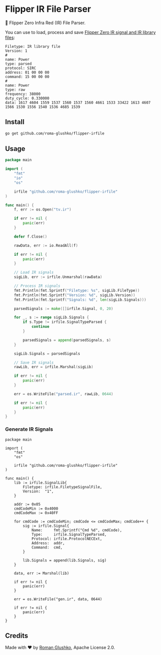 # Flipper IR File Parser

🐬 Flipper Zero Infra Red (IR) File Parser. 

You can use to load, process and save [Flipper Zero IR signal and IR library files](https://github.com/jamisonderek/flipper-zero-tutorials/wiki/Infrared):

```text
Filetype: IR library file
Version: 1
#
name: Power
type: parsed
protocol: SIRC
address: 01 00 00 00
command: 15 00 00 00
#
name: Power
type: raw
frequency: 38000
duty_cycle: 0.330000
data: 1617 4604 1559 1537 1560 1537 1560 4661 1533 33422 1613 4607 1566 1530 1556 1540 1536 4685 1539
```

## Install

```sh
go get github.com/roma-glushko/flipper-irfile
```

## Usage

```go
package main

import (
	"fmt"
    "io"
    "os"

	irfile "github.com/roma-glushko/flipper-irfile"
)

func main() {
	f, err := os.Open("tv.ir")

	if err != nil {
		panic(err)
	}

	defer f.Close()

	rawData, err := io.ReadAll(f)

	if err != nil {
		panic(err)
	}

	// Load IR signals
	sigLib, err := irfile.Unmarshal(rawData)

	// Process IR signals
	fmt.Println(fmt.Sprintf("Filetype: %s", sigLib.FileType))
	fmt.Println(fmt.Sprintf("Version: %d", sigLib.Version))
	fmt.Println(fmt.Sprintf("Signals: %d", len(sigLib.Signals)))

	parsedSignals := make([]irfile.Signal, 0, 20)

	for _, s := range sigLib.Signals {
		if s.Type != irfile.SignalTypeParsed {
			continue
		}

		parsedSignals = append(parsedSignals, s)
	}

	sigLib.Signals = parsedSignals

	// Save IR signals
	rawLib, err = irfile.Marshal(sigLib)

	if err != nil {
		panic(err)
	}

	err = os.WriteFile("parsed.ir", rawLib, 0644)

	if err != nil {
		panic(err)
	}
}
```

### Generate IR Signals

```golang
package main

import (
	"fmt"
	"os"
	
	irfile "github.com/roma-glushko/flipper-irfile"
)

func main() {
    lib := irfile.SignalLib{
        Filetype: irfile.FiletypeSignalFile,
        Version:  "1",
    }

	addr := 0x05
	cmdCodeMin := 0x4000
	cmdCodeMax := 0x40FF
    
    for cmdCode := cmdCodeMin; cmdCode <= cmdCodeMax; cmdCode++ {
        sig := irfile.Signal{
            Name:     fmt.Sprintf("Cmd %d", cmdCode),
            Type:     irfile.SignalTypeParsed,
            Protocol: irfile.ProtocolNECExt,
            Address:  addr,
            Command:  cmd,
        }
		
        lib.Signals = append(lib.Signals, sig)
    }
        
    data, err := Marshal(lib)
    
    if err != nil {
        panic(err)
    }
    
    err = os.WriteFile("gen.ir", data, 0644)
    
    if err != nil {
        panic(err)
    }
}   
```

## Credits

Made with ❤️ by [Roman Glushko](https://github.com/roma-glushko), Apache License 2.0.
